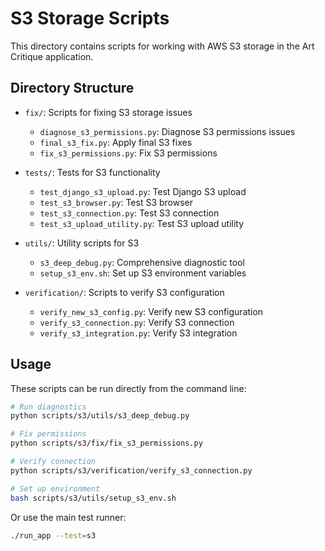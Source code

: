 # S3 Storage Scripts

This directory contains scripts for working with AWS S3 storage in the Art Critique application.

## Directory Structure

- `fix/`: Scripts for fixing S3 storage issues
  - `diagnose_s3_permissions.py`: Diagnose S3 permissions issues
  - `final_s3_fix.py`: Apply final S3 fixes
  - `fix_s3_permissions.py`: Fix S3 permissions

- `tests/`: Tests for S3 functionality
  - `test_django_s3_upload.py`: Test Django S3 upload
  - `test_s3_browser.py`: Test S3 browser
  - `test_s3_connection.py`: Test S3 connection
  - `test_s3_upload_utility.py`: Test S3 upload utility

- `utils/`: Utility scripts for S3
  - `s3_deep_debug.py`: Comprehensive diagnostic tool
  - `setup_s3_env.sh`: Set up S3 environment variables

- `verification/`: Scripts to verify S3 configuration
  - `verify_new_s3_config.py`: Verify new S3 configuration
  - `verify_s3_connection.py`: Verify S3 connection
  - `verify_s3_integration.py`: Verify S3 integration

## Usage

These scripts can be run directly from the command line:

```bash
# Run diagnostics
python scripts/s3/utils/s3_deep_debug.py

# Fix permissions
python scripts/s3/fix/fix_s3_permissions.py

# Verify connection
python scripts/s3/verification/verify_s3_connection.py

# Set up environment
bash scripts/s3/utils/setup_s3_env.sh
```

Or use the main test runner:

```bash
./run_app --test=s3
```
